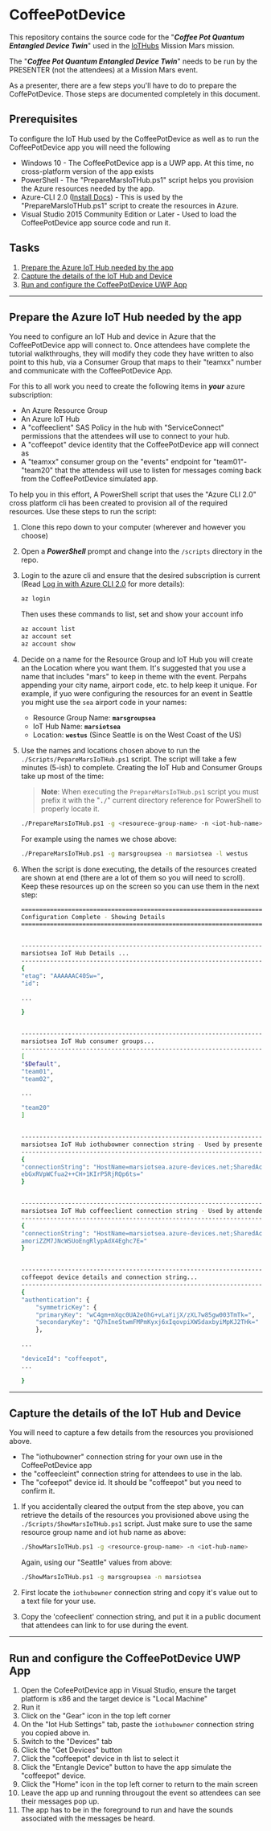 # CoffeePotDevice

This repository contains the source code for the "***Coffee Pot Quantum Entangled Device Twin***" used in the <a target="_blank" href="https://github.com/Mission-Mars-Fourth-Horizon-Org/Mission-Briefings/tree/master/IoTHubs">IoTHubs</a> Mission Mars mission.

The "***Coffee Pot Quantum Entangled Device Twin***" needs to be run by the PRESENTER (not the attendees) at a Mission Mars event.  

As a presenter, there are a few steps you'll have to do to prepare the CoffePotDevice.  Those steps are documented completely in this document. 

## Prerequisites

To configure the IoT Hub used by the CoffeePotDevice as well as to run the CoffeePotDevice app you will need the following

- Windows 10 - The CoffeePotDevice app is a UWP app.  At this time, no cross-platform version of the app exists
- PowerShell - The "PrepareMarsIoTHub.ps1" script helps you provision the Azure resources needed by the app.
- Azure-CLI 2.0 (<a target="_blank" href="https://docs.microsoft.com/en-us/cli/azure/install-azure-cli">Install Docs</a>) - This is used by the "PrepareMarsIoTHub.ps1" script to create the resources in Azure.
- Visual Studio 2015 Community Edition or Later - Used to load the CoffeePotDevice app source code and run it. 

## Tasks

1. [Prepare the Azure IoT Hub needed by the app](#prep)
1. [Capture the details of the IoT Hub and Device](#details)
1. [Run and configure the CoffeePotDevice UWP App](#run)

---

<a name="prep"></a>

## Prepare the Azure IoT Hub needed by the app

You need to configure an IoT Hub and device in Azure that the CoffeePotDevice app will connect to.  Once attendees have complete the tutorial walkthroughs, they will modify they code they have written to also point to this hub, via a Consumer Group that maps to their "teamxx" number and communicate with the CoffeePotDevice App.

For this to all work you need to create the following items in ***your*** azure subscription:

- An Azure Resource Group
- An Azure IoT Hub
- A "coffeeclient" SAS Policy in the hub with "ServiceConnect" permissions that the attendees will use to connect to your hub. 
- A "coffeepot" device identity that the CoffeePotDevice app will connect as
- A "teamxx" consumer group on the "events" endpoint for "team01"-"team20" that the attendess will use to listen for messages coming back from the CoffeePotDevice simulated app. 

To help you in this effort, A PowerShell script that uses the "Azure CLI 2.0" cross platform cli has been created to provision all of the required resources. Use these steps to run the script:

1. Clone this repo down to your computer (wherever and however you choose)
1. Open a ***PowerShell*** prompt and change into the `/scripts` directory in the repo.
1. Login to the azure cli and ensure that the desired subscription is current (Read <a target="_blank" href="https://docs.microsoft.com/en-us/cli/azure/authenticate-azure-cli">Log in with Azure CLI 2.0</a> for more details):

    ```bash
    az login
    ```

    Then uses these commands to list, set and show your account info

    ```bash
    az account list
    az account set
    az account show
    ```

1. Decide on a name for the Resource Group and IoT Hub you will create an the Location where you want them. It's suggested that you use a name that includes "mars" to keep in theme with the event.  Perpahs appending your city name, airport code, etc. to help keep it unique. For example, if yuo were configuring the resources for an event in Seattle you might use  the `sea` airport code in your names:

    - Resource Group Name: **`marsgroupsea`**
    - IoT Hub Name: **`marsiotsea`**
    - Location: **`westus`** (Since Seattle is on the West Coast of the US)

1. Use the names and locations chosen above to run the `./Scripts/PepareMarsIoTHub.ps1` script.  The script will take a few minutes (5-ish) to complete. Creating the IoT Hub and Consumer Groups take up most of the time:

    > **Note**: When executing the `PrepareMarsIoTHub.ps1` script you must prefix it with the "**`./`**" current directory reference for PowerShell to properly locate it.

    ```bash
    ./PrepareMarsIoTHub.ps1 -g <resourece-group-name> -n <iot-hub-name> -l <location>
    ```

    For example using the names we chose above:

    ```bash
    ./PrepareMarsIoTHub.ps1 -g marsgroupsea -n marsiotsea -l westus
    ```

1. When the script is done executing, the details of the resources created are shown at end (there are a lot of them so you will need to scroll).  Keep these resources up on the screen so you can use them in the next step:

    ```bash
    ================================================================================
    Configuration Complete - Showing Details
    ================================================================================


    --------------------------------------------------------------------------------
    marsiotsea IoT Hub Details ...
    --------------------------------------------------------------------------------
    {
    "etag": "AAAAAAC40Sw=",
    "id": 

    ...
    
    }


    --------------------------------------------------------------------------------
    marsiotsea IoT Hub consumer groups...
    --------------------------------------------------------------------------------
    [
    "$Default",
    "team01",
    "team02",

    ...

    "team20"
    ]


    --------------------------------------------------------------------------------
    marsiotsea IoT Hub iothubowner connection string - Used by presenters in the CoffeePotDeviceApp...
    --------------------------------------------------------------------------------
    {
    "connectionString": "HostName=marsiotsea.azure-devices.net;SharedAccessKeyName=iothubowner;SharedAccessKey=XFoYt5f3xI2
    ebGxRVpWCfua2++CH+1KIrP5RjRQp6ts="
    }


    --------------------------------------------------------------------------------
    marsiotsea IoT Hub coffeeclient connection string - Used by attendees...
    --------------------------------------------------------------------------------
    {
    "connectionString": "HostName=marsiotsea.azure-devices.net;SharedAccessKeyName=coffeeclient;SharedAccessKey=1EmQKhYMBd
    amoriZZM7JNcWSUoEngRlypAdX4Eghc7E="
    }


    --------------------------------------------------------------------------------
    coffeepot device details and connection string...
    --------------------------------------------------------------------------------
    {
    "authentication": {
        "symmetricKey": {
        "primaryKey": "wC4gm+mXqc0UA2eOhG+vLaYijX/zXL7w85gw003TmTk=",
        "secondaryKey": "Q7hIneStwmFMPmKyxj6xIqovpiXWSdaxbyiMpKJ2THk="
        },

    ...

    "deviceId": "coffeepot",
    ...

    }
    ```

---

<a name="details"></a>

## Capture the details of the IoT Hub and Device

You will need to capture a few details from the resources you provisioned above.

- The "iothubowner" connection string for your own use in the CoffeePotDevice app
- the "coffeecleint" connection string for attendees to use in the lab.
- The "cofeepot" device id.  It should be "coffeepot" but you need to confirm it.

1. If you accidentally cleared the output from the step above, you can retrieve the details of the resources you provisioned above using the `./Scripts/ShowMarsIoTHub.ps1` script.  Just make sure to use the same resource group name and iot hub name as above:

    ```bash
    ./ShowMarsIoTHub.ps1 -g <resource-group-name> -n <iot-hub-name>
    ```

    Again, using our "Seattle" values from above:

    ```bash
    ./ShowMarsIoTHub.ps1 -g marsgroupsea -n marsiotsea
    ```

1. First locate the `iothubowner` connection string and copy it's value out to a text file for your use.

1. Copy the 'cofeeclient' connection string, and put it in a public document that attendees can link to for use during the event. 


---

<a name="run"></a>

## Run and configure the CoffeePotDevice UWP App

1. Open the CofeePotDevice app in Visual Studio, ensure the target platform is x86 and the target device is "Local Machine"
1. Run it
1. Click on the "Gear" icon in the top left corner
1. On the "Iot Hub Settings" tab, paste the `iothubowner` connection string you copied above in.
1. Switch to the "Devices" tab
1. Click the "Get Devices" button
1. Click the "coffeepot" device in th list to select it
1. Click the "Entangle Device" button to have the app simulate the "coffeepot" device.
1. Click the "Home" icon in the top left corner to return to the main screen
1. Leave the app up and running througout the event so attendees can see their messages pop up.
1. The app has to be in the foreground to run and have the sounds associated with the messages be heard.
